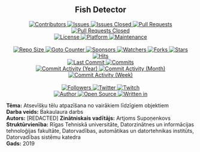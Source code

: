 <p align="center">
	<h2 align="center"><b>Fish Detector</b></h2>
</p>

<p align="center">
	<a href="https://github.com/greencomfytea/fish_detector/graphs/contributors">
		<img alt="Contributors" src="https://custom-icon-badges.demolab.com/github/contributors/greencomfytea/fish_detector?logo=person-add" />
	</a>
	<a href="https://github.com/greencomfytea/fish_detector/issues">
		<img alt="Issues" src="https://custom-icon-badges.demolab.com/github/issues/greencomfytea/fish_detector?logo=issue-opened" />
	</a>
	<a href="https://github.com/greencomfytea/fish_detector/issues">
		<img alt="Issues Closed" src="https://custom-icon-badges.demolab.com/github/issues-closed/greencomfytea/fish_detector?logo=issue-closed" />
	</a>
	<a href="https://github.com/greencomfytea/fish_detector/pulls">
		<img alt="Pull Requests" src="https://custom-icon-badges.demolab.com/github/issues-pr/greencomfytea/fish_detector?logo=git-pull-request" />
	</a>
	<a href="https://github.com/greencomfytea/fish_detector/pulls">
		<img alt="Pull Requests Closed" src="https://custom-icon-badges.demolab.com/github/issues-pr-closed/greencomfytea/fish_detector?logo=git-pull-request-closed" />
	</a>
	<br>
	<a href="https://github.com/greencomfytea/fish_detector/blob/main/LICENSE">
		<img alt="License" src="https://custom-icon-badges.demolab.com/github/license/greencomfytea/fish_detector?logo=law" />
	</a>
	<a href="">
		<img alt="Platform" src="https://custom-icon-badges.demolab.com/badge/platform-win-blue?logo=device-desktop" />
	</a>
	<a href="">
		<img alt="Maintenance" src="https://custom-icon-badges.demolab.com/maintenance/no/2023?logo=tools" />
	</a>
	<br>
	<br>
	<a href="">
		<img alt="Repo Size" src="https://custom-icon-badges.demolab.com/github/repo-size/greencomfytea/fish_detector?logo=database" />
	</a>
	<a href="">
		<img alt="Goto Counter" src="https://custom-icon-badges.demolab.com/github/search/greencomfytea/fish_detector/goto?logo=git-compare" />
	</a>
	<a href="https://github.com/sponsors/greencomfytea">
		<img alt="Sponsors" src="https://custom-icon-badges.demolab.com/github/sponsors/greencomfytea?logo=heart" />
	</a>
	<a href="https://github.com/GreenComfyTea/fish_detector/watchers">
		<img alt="Watchers" src="https://custom-icon-badges.demolab.com/github/watchers/greencomfytea/fish_detector?logo=eye" />
	</a>
	<a href="https://github.com/greencomfytea/fish_detector/forks">
		<img alt="Forks" src="https://custom-icon-badges.demolab.com/github/forks/greencomfytea/fish_detector?logo=repo-forked" />
	</a>
	<a href="https://github.com/greencomfytea/fish_detector/stargazers">
		<img alt="Stars" src="https://custom-icon-badges.demolab.com/github/stars/greencomfytea/fish_detector?logo=star" />
	</a>
	<a href="https://github.com/greencomfytea/fish_detector/graphs/traffic">
		<img alt="Hits" src="https://custom-icon-badges.demolab.com/endpoint?url=https://hits.dwyl.com/greencomfytea/fish_detector.json?color=blue&logo=eye" />
	</a>
	<br>
	<a href="https://github.com/greencomfytea/fish_detector/commits/main">
		<img alt="Last Commit" src="https://custom-icon-badges.demolab.com/github/last-commit/greencomfytea/fish_detector?logo=git-commit" />
	</a>
	<a href="https://github.com/greencomfytea/fish_detector/commits/main">
		<img alt="Commits" src="https://custom-icon-badges.demolab.com/github/commit-activity/t/greencomfytea/fish_detector?logo=git-commit" />
	</a>
	<br>
	<a href="https://github.com/greencomfytea/fish_detector/graphs/commit-activity">
		<img alt="Commit Activity (Year)" src="https://custom-icon-badges.demolab.com/github/commit-activity/y/greencomfytea/fish_detector?logo=pulse" />
	</a>
	<a href="https://github.com/greencomfytea/fish_detector/graphs/commit-activity">
		<img alt="Commit Activity (Month)" src="https://custom-icon-badges.demolab.com/github/commit-activity/m/greencomfytea/fish_detector?logo=pulse" />
	</a>
	<a href="https://github.com/greencomfytea/fish_detector/graphs/commit-activity">
		<img alt="Commit Activity (Week)" src="https://custom-icon-badges.demolab.com/github/commit-activity/w/greencomfytea/fish_detector?logo=pulse" />
	</a>
	<br>
	<br>
	<a href="https://github.com/greencomfytea?tab=followers">
		<img alt="Followers" src="https://custom-icon-badges.demolab.com/github/followers/greencomfytea?logo=people" />
	</a>
	<a href="https://twitter.com/greencomfytea">
		<img alt="Twitter" src="https://img.shields.io/twitter/follow/greencomfytea?logo=twitter" />
	</a>
	<a href="https://www.twitch.tv/greencomfytea">
		<img alt="Twitch" src="https://img.shields.io/twitch/status/greencomfytea?logo=twitch" />
	</a>
	<br>
	<a href="https://github.com/greencomfytea">
		<img alt="Author" src="https://custom-icon-badges.demolab.com/badge/author-GreenComfyTea-green?logo=person" />
	</a>
	<a href="https://github.com/topics/open-source">
		<img alt="Open Source" src="https://img.shields.io/badge/open%20source-%20yes-brightgreen?logo=openvpn" />
	</a>
	<a href="https://cursey.github.io/reframework-book/index.html#lua-scripting">
		<img alt="Written in" src="https://custom-icon-badges.demolab.com/badge/written%20in-c%23-178600?logo=terminal" />
	</a>
</p>

**Tēma:** Atsevīšķu tēlu atpazīšana no vairākiem līdzīgiem objektiem\
**Darba veids:** Bakaulaura darbs\
**Autors:** [REDACTED]
**Zinātniskais vadītājs:** Artjoms Supoņenkovs\
**Struktūrvienība:** Rīgas Tehniskā universitāte, Datorzinātnes un informācijas tehnoloģijas fakultāte, Datorvadības, automātikas un   datortehnikas institūts, Datorvadības sistēmu katedra\
**Gads:** 2019
